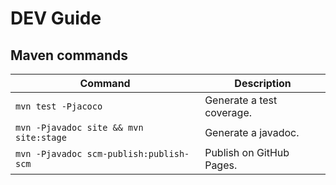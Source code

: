 # DEV Guide

## Maven commands
|Command|Description|
|--|--|
|```mvn test -Pjacoco```|Generate a test coverage.|
|```mvn -Pjavadoc site && mvn site:stage```|Generate a javadoc.|
|```mvn -Pjavadoc scm-publish:publish-scm```|Publish on GitHub Pages.|